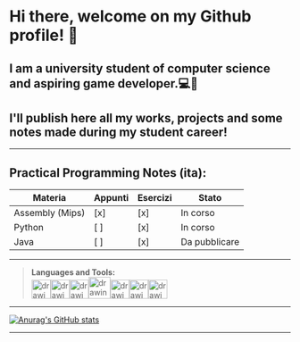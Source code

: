 # Hi there, welcome on my Github profile! 👋
## I am a university student of computer science and aspiring game developer.💻👾   
## I'll publish here all my works, projects and some notes made during my student career!
---
## Practical Programming Notes (ita):

 Materia           | Appunti | Esercizi |Stato 
-------------------|---------|----------|-------
 Assembly (Mips)   | [x]     | [x]      | In corso
 Python            | [ ]     | [x]      | In corso
 Java              | [ ]     | [x]      | Da pubblicare


---
> **Languages and Tools:**  
><img src="https://cdn-icons-png.flaticon.com/512/5968/5968350.png" alt="drawing" width="34"/><img src="https://cdn-icons-png.flaticon.com/512/6132/6132222.png" alt="drawing" width="34"/><img src="https://cdn-icons-png.flaticon.com/512/6132/6132221.png" alt="drawing" width="34"/><img src="https://cdn-icons-png.flaticon.com/512/226/226777.png" alt="drawing" width="39"/><img src="https://upload.wikimedia.org/wikipedia/commons/thumb/9/9a/Visual_Studio_Code_1.35_icon.svg/512px-Visual_Studio_Code_1.35_icon.svg.png" alt="drawing" width="34"/><img src="https://img.utdstc.com/icon/3c7/fcf/3c7fcf4930fa9402c22cee35e03fe9fcf9e8e47c9381d6b9e6922d71ee2e067a:200" alt="drawing" width="34"/><img src="https://avatars.githubusercontent.com/u/1284937?s=200&v=4" alt="drawing" width="34"/>

---
[![Anurag's GitHub stats](https://github-readme-stats.vercel.app/api?username=Rurik-D&theme=radical&count_private=true)](https://github.com/anuraghazra/github-readme-stats)

---

<!--
**Rurik-D/Rurik-D** is a ✨ _special_ ✨ repository because its `README.md` (this file) appears on your GitHub profile.

Here are some ideas to get you started:

- 🔭 I’m currently working on ...
- 🌱 I’m currently learning ...
- 👯 I’m looking to collaborate on ...
- 🤔 I’m looking for help with ...
- 💬 Ask me about ...
- 📫 How to reach me: ...
- 😄 Pronouns: ...
- ⚡ Fun fact: ...

-->
